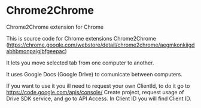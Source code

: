 Chrome2Chrome
=============

Chrome2Chrome extension for Chrome

This is source code for Chrome extensions Chrome2Chrome (https://chrome.google.com/webstore/detail/chrome2chrome/aegmkonkiigdabhbmonpaigjbfgeepac)

It lets you move selected tab from one computer to another.

It uses Google Docs (Google Drive) to comunicate between computers. 



If you want to use it you ill need to request your own ClientId, to do it go to https://code.google.com/apis/console/
Create project, request usage of Drive SDK service, and go to API Access. In Client ID you will find Client ID.
